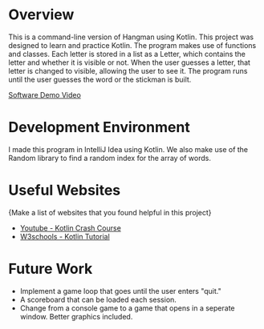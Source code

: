 # Overview
This is a command-line version of Hangman using Kotlin. This project was designed to learn and practice Kotlin. The program makes use of functions and classes. Each letter is stored in a list as a Letter, which contains the letter and whether it is visible or not. When the user guesses a letter, that letter is changed to visible, allowing the user to see it. The program runs until the user guesses the word or the stickman is built. 

[Software Demo Video](https://youtu.be/i7biSB2p88A)

# Development Environment

I made this program in IntelliJ Idea using Kotlin. We also make use of the Random library to find a random index for the array of words. 

# Useful Websites

{Make a list of websites that you found helpful in this project}

- [Youtube - Kotlin Crash Course](https://www.youtube.com/watch?v=5flXf8nuq60)
- [W3schools - Kotlin Tutorial](https://www.w3schools.com/kotlin/index.php)

# Future Work

- Implement a game loop that goes until the user enters "quit."
- A scoreboard that can be loaded each session.
- Change from a console game to a game that opens in a seperate window. Better graphics included. 